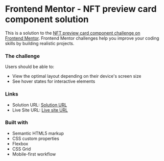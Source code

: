 # Frontend Mentor - NFT preview card component solution

This is a solution to the [NFT preview card component challenge on Frontend Mentor](https://www.frontendmentor.io/challenges/nft-preview-card-component-SbdUL_w0U). Frontend Mentor challenges help you improve your coding skills by building realistic projects.

### The challenge

Users should be able to:

- View the optimal layout depending on their device's screen size
- See hover states for interactive elements

### Links

- Solution URL: [Solution URL](https://github.com/VeseMir2k/nft-preview-card-component)
- Live Site URL: [Live site URL](https://vesemir2k.github.io/nft-preview-card-component/)

### Built with

- Semantic HTML5 markup
- CSS custom properties
- Flexbox
- CSS Grid
- Mobile-first workflow
